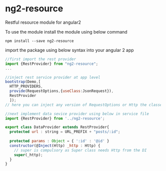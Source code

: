 # ng2-resource
Restful resource module for angular2

To use the module install the module using below command

`npm install --save ng2-resource`

import the package using below syntax into your angular 2 app

```javascript
//first import the rest provider
import {RestProvider} from "ng2-resource";
...

//inject rest service provider at app level
bootstrap(Demo,[
  HTTP_PROVIDERS,
  provide(RequestOptions,{useClass:JsonRequest}),
  RestProvider
  ]);
// here you can inject any version of RequestOptions or Http the classes injected before rest provider will be used in the RestProvider

//next implement data sevice provider using below in service file
import {RestProvider} from '../ng2-resource';

export class DataProvider extends RestProvider{
  protected url : string = URL_PREFIX + "posts/:id";
  
  protected params : Object = { ':id' : '@id' }
  constructor(@Inject(Http) _http : Http) {
    // super is compulsory as Super class needs Http from the DI
    super(_http);
  }
}
```